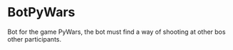 BotPyWars
=========

Bot for the game PyWars, the bot must find a way of shooting at other bos other participants.
